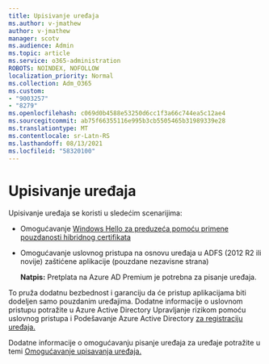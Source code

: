 ```yaml
---
title: Upisivanje uređaja
ms.author: v-jmathew
author: v-jmathew
manager: scotv
ms.audience: Admin
ms.topic: article
ms.service: o365-administration
ROBOTS: NOINDEX, NOFOLLOW
localization_priority: Normal
ms.collection: Adm_O365
ms.custom:
- "9003257"
- "8279"
ms.openlocfilehash: c069d0b4588e53250d6cc1f3a66c744ea5c12ae4
ms.sourcegitcommit: ab75f66355116e995b3cb5505465b31989339e28
ms.translationtype: MT
ms.contentlocale: sr-Latn-RS
ms.lasthandoff: 08/13/2021
ms.locfileid: "58320100"
---
```

# <a name="device-writeback"></a>Upisivanje uređaja

Upisivanje uređaja se koristi u sledećim scenarijima:

- Omogućavanje [Windows Hello za preduzeća pomoću primene pouzdanosti hibridnog certifikata](https://docs.microsoft.com/windows/security/identity-protection/hello-for-business/hello-hybrid-cert-trust-prereqs#device-registration)
- Omogućavanje uslovnog pristupa na osnovu uređaja u ADFS (2012 R2 ili novije) zaštićene aplikacije (pouzdane nezavisne strana)

    **Natpis:** Pretplata na Azure AD Premium je potrebna za pisanje uređaja.

To pruža dodatnu bezbednost i garanciju da će pristup aplikacijama biti dodeljen samo pouzdanim uređajima. Dodatne informacije o uslovnom pristupu potražite u Azure Active Directory Upravljanje rizikom pomoću uslovnog pristupa i Podešavanje Azure Active Directory [za registraciju uređaja.](https://docs.microsoft.com/azure/active-directory/devices/overview) [](https://docs.microsoft.com/azure/active-directory/conditional-access/overview)

Dodatne informacije o omogućavanju pisanje uređaja za uređaje potražite u temi [Omogućavanje upisavanja uređaja.](https://docs.microsoft.com/azure/active-directory/hybrid/how-to-connect-device-writeback)
